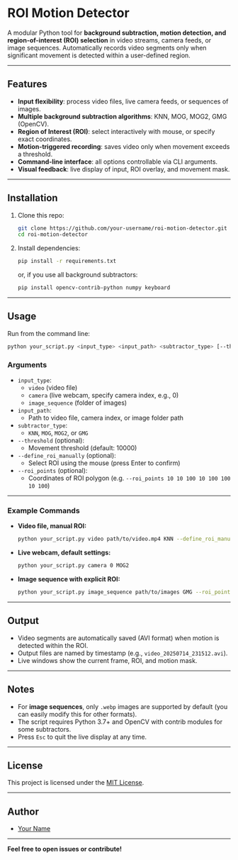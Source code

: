 # ROI Motion Detector

A modular Python tool for **background subtraction, motion detection, and region-of-interest (ROI) selection** in video streams, camera feeds, or image sequences. Automatically records video segments only when significant movement is detected within a user-defined region.

---

## Features

- **Input flexibility**: process video files, live camera feeds, or sequences of images.
- **Multiple background subtraction algorithms**: KNN, MOG, MOG2, GMG (OpenCV).
- **Region of Interest (ROI)**: select interactively with mouse, or specify exact coordinates.
- **Motion-triggered recording**: saves video only when movement exceeds a threshold.
- **Command-line interface**: all options controllable via CLI arguments.
- **Visual feedback**: live display of input, ROI overlay, and movement mask.

---

## Installation

1. Clone this repo:

   ```bash
   git clone https://github.com/your-username/roi-motion-detector.git
   cd roi-motion-detector
   ```

2. Install dependencies:

   ```bash
   pip install -r requirements.txt
   ```

   or, if you use all background subtractors:

   ```bash
   pip install opencv-contrib-python numpy keyboard
   ```

---

## Usage

Run from the command line:

```bash
python your_script.py <input_type> <input_path> <subtractor_type> [--threshold INT] [--define_roi_manually | --roi_points X1 Y1 X2 Y2 ...]
```

### **Arguments**

- `input_type`:
  - `video` (video file)
  - `camera` (live webcam, specify camera index, e.g., 0)
  - `image_sequence` (folder of images)
- `input_path`:
  - Path to video file, camera index, or image folder path
- `subtractor_type`:
  - `KNN`, `MOG`, `MOG2`, or `GMG`
- `--threshold` (optional):
  - Movement threshold (default: 10000)
- `--define_roi_manually` (optional):
  - Select ROI using the mouse (press Enter to confirm)
- `--roi_points` (optional):
  - Coordinates of ROI polygon (e.g. `--roi_points 10 10 100 10 100 100 10 100`)

---

### **Example Commands**

- **Video file, manual ROI:**

  ```bash
  python your_script.py video path/to/video.mp4 KNN --define_roi_manually
  ```

- **Live webcam, default settings:**

  ```bash
  python your_script.py camera 0 MOG2
  ```

- **Image sequence with explicit ROI:**

  ```bash
  python your_script.py image_sequence path/to/images GMG --roi_points 50 50 200 50 200 200 50 200
  ```

---

## Output

- Video segments are automatically saved (AVI format) when motion is detected within the ROI.
- Output files are named by timestamp (e.g., `video_20250714_231512.avi`).
- Live windows show the current frame, ROI, and motion mask.

---

## Notes

- For **image sequences**, only `.webp` images are supported by default (you can easily modify this for other formats).
- The script requires Python 3.7+ and OpenCV with contrib modules for some subtractors.
- Press `Esc` to quit the live display at any time.

---

## License

This project is licensed under the [MIT License](LICENSE).

---

## Author

- [Your Name](https://github.com/your-username)

---

**Feel free to open issues or contribute!**

